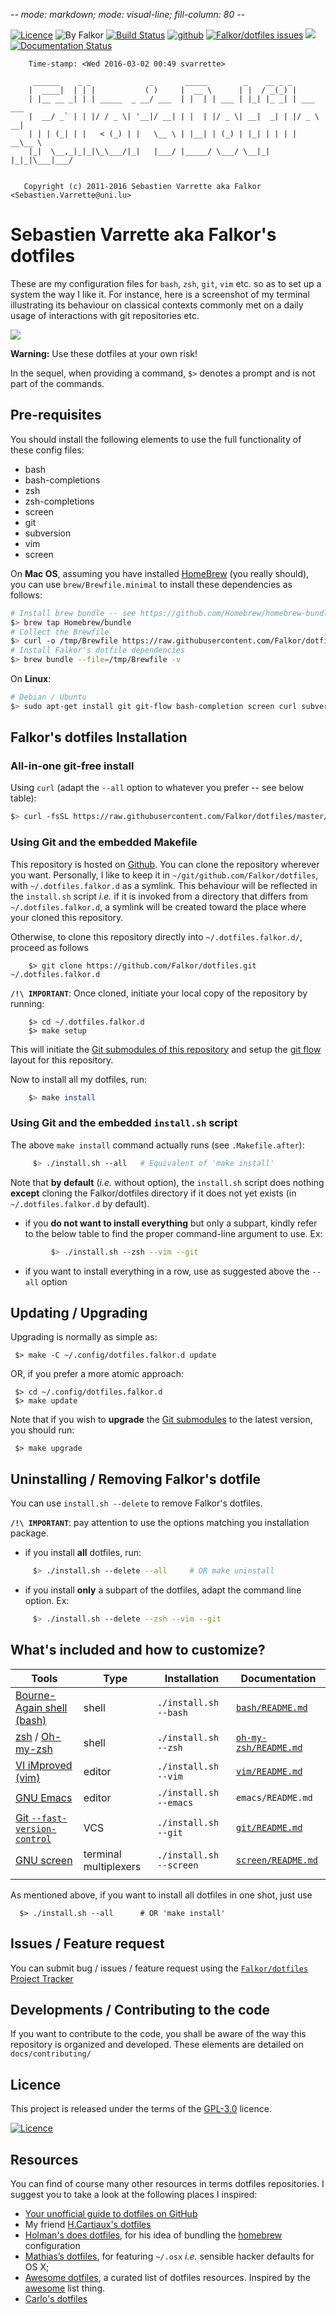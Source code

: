 -*- mode: markdown; mode: visual-line; fill-column: 80 -*-

[![Licence](https://img.shields.io/badge/license-GPL--3.0-blue.svg)](http://www.gnu.org/licenses/gpl-3.0.html) ![By Falkor](https://img.shields.io/badge/by-Falkor-blue.svg)  [![Build Status](https://travis-ci.org/Falkor/dotfiles.svg?branch=master)](https://travis-ci.org/Falkor/dotfiles) [![github](https://img.shields.io/badge/git-github-lightgray.svg)](https://github.com/Falkor/dotfiles) [![Falkor/dotfiles issues](https://img.shields.io/github/issues/Falkor/dotfiles.svg)](https://github.com/Falkor/dotfiles/issues) ![](https://img.shields.io/github/stars/Falkor/dotfiles.svg) [![Documentation Status](https://readthedocs.org/projects/falkor-dotfiles/badge/?version=latest)](https://readthedocs.org/projects/falkor-dotfiles/?badge=latest)

        Time-stamp: <Wed 2016-03-02 00:49 svarrette>

         ______    _ _             _       _____        _    __ _ _
        |  ____|  | | |           ( )     |  __ \      | |  / _(_) |
        | |__ __ _| | | _____  _ __/ ___  | |  | | ___ | |_| |_ _| | ___ ___
        |  __/ _` | | |/ / _ \| '__|/ __| | |  | |/ _ \| __|  _| | |/ _ \ __|
        | | | (_| | |   < (_) | |   \__ \ | |__| | (_) | |_| | | | |  __\__ \
        |_|  \__,_|_|_|\_\___/|_|   |___/ |_____/ \___/ \__|_| |_|_|\___|___/


       Copyright (c) 2011-2016 Sebastien Varrette aka Falkor <Sebastien.Varrette@uni.lu>

# Sebastien Varrette aka Falkor's dotfiles

These are my configuration files for `bash`, `zsh`, `git`, `vim` etc. so as to set up a system the way I like it.
For instance, here is a screenshot of my terminal illustrating its behaviour on classical contexts commonly met on a daily usage of interactions with git repositories etc.

![](https://raw.githubusercontent.com/Falkor/dotfiles/master/screenshots/screenshot_falkor_iterm.png)

__Warning:__ Use these dotfiles at your own risk!

In the sequel, when providing a command, `$>` denotes a prompt and is not part of the commands.

## Pre-requisites

You should install the following elements to use the full functionality of
these config files:

* bash
* bash-completions
* zsh
* zsh-completions
* screen
* git
* subversion
* vim
* screen

On __Mac OS__, assuming you have installed [HomeBrew](http://brew.sh/) (you really should), you can use `brew/Brewfile.minimal` to install these dependencies as follows:

~~~bash
# Install brew bundle -- see https://github.com/Homebrew/homebrew-bundle
$> brew tap Homebrew/bundle
# Collect the Brewfile
$> curl -o /tmp/Brewfile https://raw.githubusercontent.com/Falkor/dotfiles/master/brew/Brewfile.minimal
# Install Falkor's dotfile dependencies
$> brew bundle --file=/tmp/Brewfile -v
~~~

On __Linux__:

~~~bash
# Debian / Ubuntu
$> sudo apt-get install git git-flow bash-completion screen curl subversion zsh
~~~

## Falkor's dotfiles Installation

### All-in-one git-free install

Using `curl` (adapt the `--all` option to whatever you prefer -- see below table):

``` bash
$> curl -fsSL https://raw.githubusercontent.com/Falkor/dotfiles/master/install.sh | bash -s -- --all
```

### Using Git and the embedded Makefile

This repository is hosted on [Github](https://github.com/Falkor/dotfiles). You can clone the repository wherever you want.
Personally, I like to keep it in `~/git/github.com/Falkor/dotfiles`, with `~/.dotfiles.falkor.d` as a symlink. This behaviour will be reflected in the `install.sh` script _i.e._ if it is invoked from a directory that differs from `~/.dotfiles.falkor.d`, a symlink will be created toward the place where your cloned this repository.

Otherwise, to clone this repository directly into `~/.dotfiles.falkor.d/`, proceed as follows

        $> git clone https://github.com/Falkor/dotfiles.git ~/.dotfiles.falkor.d

**`/!\ IMPORTANT`**: Once cloned, initiate your local copy of the repository by running:

        $> cd ~/.dotfiles.falkor.d
        $> make setup

This will initiate the [Git submodules of this repository](.gitmodules) and setup the [git flow](https://www.atlassian.com/git/tutorials/comparing-workflows/gitflow-workflow) layout for this repository.

Now to install all my dotfiles, run:

~~~bash
    $> make install
~~~

### Using Git and the embedded `install.sh` script

The above `make install` command actually runs (see `.Makefile.after`):

~~~bash
     $> ./install.sh --all   # Equivalent of 'make install'
~~~

Note that __by default__ (_i.e._ without option), the `install.sh` script does nothing __except__ cloning the Falkor/dotfiles directory if it does not yet exists (in `~/.dotfiles.falkor.d` by default).

* if you __do not want to install everything__ but only a subpart, kindly refer to the below table to find the proper command-line argument to use. Ex:

```bash
         $> ./install.sh --zsh --vim --git
```

* if you want to install everything in a row, use as suggested above the `--all` option


## Updating / Upgrading

Upgrading is normally as simple as:

     $> make -C ~/.config/dotfiles.falkor.d update

OR, if you prefer a more atomic approach:

     $> cd ~/.config/dotfiles.falkor.d
     $> make update

Note that if you wish to __upgrade__ the [Git submodules](.gitmodules) to the latest version, you should run:

     $> make upgrade

## Uninstalling / Removing Falkor's dotfile

You can use `install.sh --delete` to remove Falkor's dotfiles.

__`/!\ IMPORTANT`__: pay attention to use the options matching you installation package.

* if you install __all__ dotfiles, run:

```bash
     $> ./install.sh --delete --all     # OR make uninstall
```

* if you install __only__ a subpart of the dotfiles, adapt the command line option. Ex:

```bash
     $> ./install.sh --delete --zsh --vim --git
```


## What's included and how to customize?

| Tools                                                                          | Type                  | Installation            | Documentation                                |
|--------------------------------------------------------------------------------|-----------------------|-------------------------|----------------------------------------------|
| [Bourne-Again shell (bash)](http://tiswww.case.edu/php/chet/bash/bashtop.html) | shell                 | `./install.sh --bash`   | [`bash/README.md`](bash/README.md)           |
| [zsh](http://www.zsh.org/) / [Oh-my-zsh](http://ohmyz.sh/)                     | shell                 | `./install.sh --zsh`    | [`oh-my-zsh/README.md`](oh-my-zsh/README.md) |
| [VI iMproved (vim)](http://www.vim.org/)                                       | editor                | `./install.sh --vim`    | [`vim/README.md`](vim/README.md)             |
| [GNU Emacs](https://www.gnu.org/software/emacs/)                               | editor                | `./install.sh --emacs`  | `emacs/README.md`                            |
| [Git `--fast-version-control`](https://git-scm.com/)                           | VCS                   | `./install.sh --git`    | [`git/README.md`](git/README.md)             |
| [GNU screen](https://www.gnu.org/software/screen/)                             | terminal multiplexers | `./install.sh --screen` | [`screen/README.md`](screen/README.md)       |
|                                                                                |                       |                         |                                              |

As mentioned above, if you want to install all dotfiles in one shot, just use

      $> ./install.sh --all      # OR 'make install'

## Issues / Feature request

You can submit bug / issues / feature request using the [`Falkor/dotfiles` Project Tracker](https://github.com/Falkor/dotfiles/issues)

## Developments / Contributing to the code

If you want to contribute to the code, you shall be aware of the way this repository is organized and developed.
These elements are detailed on `docs/contributing/`

## Licence

This project is released under the terms of the [GPL-3.0](LICENCE) licence.

[![Licence](https://www.gnu.org/graphics/gplv3-88x31.png)](http://www.gnu.org/licenses/gpl-3.0.html)

## Resources

You can find of course many other resources in terms dotfiles repositories.
I suggest you to take a look at the following places I inspired:

* [Your unofficial guide to dotfiles on GitHub](https://dotfiles.github.io/)
* My friend [H.Cartiaux's dotfiles](https://github.com/hcartiaux/dotfiles)
* [Holman's does dotfiles](https://github.com/holman/dotfiles), for his idea of bundling the [homebrew](http://brew.sh) configuration
* [Mathias’s dotfiles](https://github.com/mathiasbynens/dotfiles),  for featuring `~/.osx` _i.e._ sensible hacker defaults for OS X;
* [Awesome dotfiles](https://github.com/webpro/awesome-dotfiles), a curated list of dotfiles resources. Inspired by the [awesome](https://github.com/sindresorhus/awesome) list thing.
* [Carlo's dotfiles](https://github.com/caarlos0/dotfiles)

